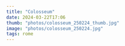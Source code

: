 ```yaml
---
title: "Colosseum"
date: 2024-03-22T17:06
thumb: "photos/colosseum_250224_thumb.jpg"
image: "photos/colosseum_250224.jpg"
tags: rome
---
```

